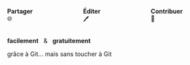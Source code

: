
<div class="columns is-mobile is-4 is-centered">
  <div class="column is-4 has-text-centered">
    <p class="is-size-4">
      <b>Partager</b>
      <br>
      <span class="is-size-3">
        🌐
      </span>
    </p>
  </div>
  <div class="column is-4 has-text-centered">
    <p class="is-size-4">
      <b>Éditer</b>
      <br>
      <span class="is-size-3">
        🖊️
      </span>
    </p>
  </div>
  <div class="column is-4 has-text-centered">
    <p class="is-size-4">
      <b>Contribuer</b>
      <br>
      <span class="is-size-3">
        <!-- 👥   -->
        🤝
      </span>
    </p>
  </div>
</div>

<div class="has-text-centered">

  <p class="is-size-4 mb-2">
    <b>facilement</b>
    &nbsp; & &nbsp;
    <b>gratuitement</b>
  </p>

  <!-- <p class="is-size-4 has-text-weight-bold mb-2">
    <span class="has-text-weight-normal is-size-5">
      en <i>open data</i>
    </span>
  </p> -->

  <p class="is-italic mt-4 has-text-grey-light">
    grâce à Git... mais sans toucher à Git
  </p>

</div>

<!-- GITRIBUTE - contribute with GIT ...but without minding it-->
<!--  ... but without having to use Github or Gitlab  -->
